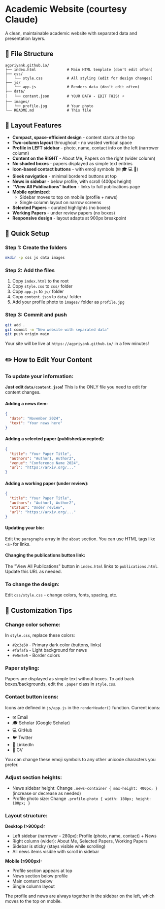 # Academic Website (courtesy Claude)

A clean, maintainable academic website with separated data and presentation layers.

## 📁 File Structure

```
agpriyank.github.io/
├── index.html              # Main HTML template (don't edit often)
├── css/
│   └── style.css           # All styling (edit for design changes)
├── js/
│   └── app.js              # Renders data (don't edit often)
├── data/
│   └── content.json        # YOUR DATA - EDIT THIS! ⭐
├── images/
│   └── profile.jpg         # Your photo
└── README.md               # This file
```

## 🎨 Layout Features

- **Compact, space-efficient design** - content starts at the top
- **Two-column layout** throughout - no wasted vertical space
- **Profile in LEFT sidebar** - photo, name, contact info on the left (narrower column)
- **Content on the RIGHT** - About Me, Papers on the right (wider column)
- **No shaded boxes** - papers displayed as simple text entries
- **Icon-based contact buttons** - with emoji symbols (✉ 🎓 💻 📄)
- **Sleek navigation** - minimal bordered buttons at top
- **News in sidebar** - below profile, with scroll (400px height)
- **"View All Publications" button** - links to full publications page
- **Mobile optimized**: 
  - Sidebar moves to top on mobile (profile + news)
  - Single column layout on narrow screens
- **Selected Papers** - curated highlights (no boxes)
- **Working Papers** - under review papers (no boxes)
- **Responsive design** - layout adapts at 900px breakpoint

## 🚀 Quick Setup

### Step 1: Create the folders
```bash
mkdir -p css js data images
```

### Step 2: Add the files
1. Copy `index.html` to the root
2. Copy `style.css` to `css/` folder
3. Copy `app.js` to `js/` folder
4. Copy `content.json` to `data/` folder
5. Add your profile photo to `images/` folder as `profile.jpg`

### Step 3: Commit and push
```bash
git add .
git commit -m "New website with separated data"
git push origin main
```

Your site will be live at `https://agpriyank.github.io/` in a few minutes!

## ✏️ How to Edit Your Content

### To update your information:
**Just edit `data/content.json`!** This is the ONLY file you need to edit for content changes.

#### Adding a news item:
```json
{
  "date": "November 2024",
  "text": "Your news here"
}
```

#### Adding a selected paper (published/accepted):
```json
{
  "title": "Your Paper Title",
  "authors": "Author1, Author2",
  "venue": "Conference Name 2024",
  "url": "https://arxiv.org/..."
}
```

#### Adding a working paper (under review):
```json
{
  "title": "Your Paper Title",
  "authors": "Author1, Author2",
  "status": "Under review",
  "url": "https://arxiv.org/..."
}
```

#### Updating your bio:
Edit the `paragraphs` array in the `about` section. You can use HTML tags like `<a>` for links.

#### Changing the publications button link:
The "View All Publications" button in `index.html` links to `publications.html`. Update this URL as needed.

### To change the design:
Edit `css/style.css` - change colors, fonts, spacing, etc.

## 🎨 Customization Tips

### Change color scheme:
In `style.css`, replace these colors:
- `#2c3e50` - Primary dark color (buttons, links)
- `#fafafa` - Light background for news
- `#e5e5e5` - Border colors

### Paper styling:
Papers are displayed as simple text without boxes. To add back boxes/backgrounds, edit the `.paper` class in `style.css`.

### Contact button icons:
Icons are defined in `js/app.js` in the `renderHeader()` function. Current icons:
- ✉ Email
- 🎓 Scholar (Google Scholar)
- 💻 GitHub
- 🐦 Twitter
- 💼 LinkedIn
- 📄 CV

You can change these emoji symbols to any other unicode characters you prefer.

### Adjust section heights:
- News sidebar height: Change `.news-container { max-height: 400px; }` (increase or decrease as needed)
- Profile photo size: Change `.profile-photo { width: 180px; height: 180px; }`

### Layout structure:
**Desktop (>900px):**
- Left sidebar (narrower - 280px): Profile (photo, name, contact) + News
- Right column (wider): About Me, Selected Papers, Working Papers
- Sidebar is sticky (stays visible while scrolling)
- All news items visible with scroll in sidebar

**Mobile (≤900px):**
- Profile section appears at top
- News section below profile
- Main content below
- Single column layout

The profile and news are always together in the sidebar on the left, which moves to the top on mobile.

